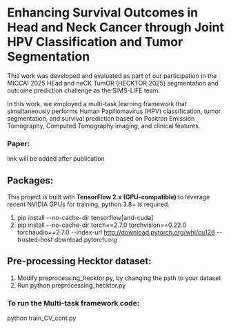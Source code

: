 # Enhancing Survival Outcomes in Head and Neck Cancer through Joint HPV Classification and Tumor Segmentation

This work was developed and evaluated as part of our participation in the MICCAI 2025 HEad and neCK TumOR (HECKTOR 2025) segmentation and outcome prediction challenge as the SIMS-LIFE team.

In this work, we employed a multi-task learning framework that simultaneously performs Human Papillomavirus (HPV) classification, tumor segmentation, and survival prediction based on Positron Emission Tomography, Computed Tomography imaging, and clinical features. 


### Paper:
link will be added after publication


## Packages:
This project is built with **TensorFlow 2.x (GPU-compatible)** to leverage recent NVIDIA GPUs for training, python 3.8+ is required.
1. pip install --no-cache-dir tensorflow[and-cuda]
2. pip install --no-cache-dir torch==2.7.0 torchvision==0.22.0 torchaudio==2.7.0 --index-url http://download.pytorch.org/whl/cu126 --trusted-host download.pytorch.org


## Pre-processing Hecktor dataset:
1. Modify preprocessing_hecktor.py, by changing the path to your dataset
3. Run python preprocessing_hecktor.py


### To run the Multi-task framework code:
python train_CV_cont.py
